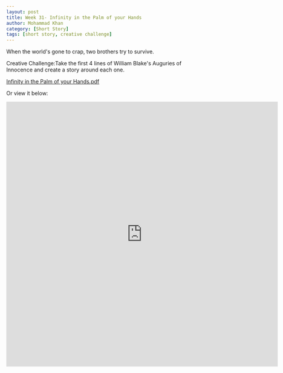 ```yaml
---
layout: post
title: Week 31- Infinity in the Palm of your Hands
author: Mohammad Khan
category: [Short Story]
tags: [short story, creative challenge]
---
```

When the world's gone to crap, two brothers try to survive.


Creative Challenge:Take the first 4 lines of William Blake's Auguries of Innocence and create a story around each one.


<p><a href="https://drive.google.com/file/d/1wO1rIJrKAlBVZDhOOEKlDYATQlr-5Zu9/view?usp=sharing">
Infinity in the Palm of your Hands.pdf</a></p>

Or view it below: 
<!-- <embed src="https://drive.google.com/file/d/1mrL8nISYXGzBGAjVw-4hgwagVCEkNMaT/view?usp=sharing#toolbar=0" width="800px" height="2100px" /> -->
<iframe
src="https://drive.google.com/file/d/1wO1rIJrKAlBVZDhOOEKlDYATQlr-5Zu9/view?usp=sharing&embedded=true"
style="width:718px; height:700px;" frameborder="0"></iframe>